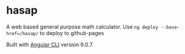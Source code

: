 # hasap

A web based general purpose math calculator. Use `ng deploy --base-href=/hasap/` to deploy to github-pages

Built with [Angular CLI](https://github.com/angular/angular-cli) version 9.0.7.
